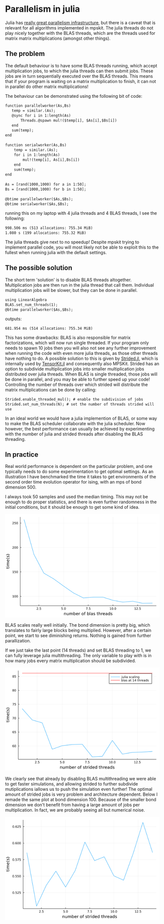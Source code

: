 # Parallelism in julia

Julia has [really great parallelism infrastructure](https://julialang.org/blog/2019/07/multithreading/), but there is a caveat that is relevant for all algorithms implemented in mpskit. The julia threads do not play nicely together with the BLAS threads, which are the threads used for matrix matrix multiplications (amongst other things).


## The problem

The default behaviour is to have some BLAS threads running, which accept multiplication jobs, to which the julia threads can then submit jobs. These jobs are in turn sequentially executed over the BLAS threads. This means that if your program is waiting on a matrix multiplication to finish, it can not in parallel do other matrix multiplications!

The behaviour can be demonstrated using the following bit of code:
```
function parallelworker(As,Bs)
   temp = similar.(As);
   @sync for i in 1:length(As)
       Threads.@spawn mul!($temp[i], $As[i],$Bs[i])
   end
   sum(temp);
end

function serialworker(As,Bs)
    temp = similar.(As);
    for i in 1:length(As)
        mul!(temp[i], As[i],Bs[i])
    end
    sum(temp);
end

As = [rand(1000,1000) for a in 1:50];
Bs = [rand(1000,1000) for b in 1:50];

@btime parallelworker($As,$Bs);
@btime serialworker($As,$Bs);
```

running this on my laptop with 4 julia threads and 4 BLAS threads, I see the following:
```
998.506 ms (513 allocations: 755.34 MiB)
1.080 s (199 allocations: 755.32 MiB)
```

The julia threads give next to no speedup! Despite mpskit trying to implement parallel code, you will most likely not be able to exploit this to the fullest when running julia with the default settings.

## The possible solution

The short term 'solution' is to disable BLAS threads altogether. Multiplication jobs are then run in the julia thread that call them. Individual multiplication jobs will be slower, but they can be done in parallel.
```
using LinearAlgebra
BLAS.set_num_threads(1);
@btime parallelworker($As,$Bs);
```
outputs:
```
681.954 ms (514 allocations: 755.34 MiB)
```

This has some drawbacks: BLAS is also responsible for matrix factorizations, which will now run single threaded. If your program only needs to spawn 10 jobs then you will also not see any further improvement when running the code with even more julia threads, as those other threads have nothing to do. A possible solution to this is given by [Strided.jl](https://github.com/Jutho/Strided.jl), which is internally used by [TensorKit.jl](https://github.com/Jutho/TensorKit.jl) and consequently also MPSKit. Strided has an option to subdivide multiplication jobs into smaller multiplication jobs distributed over julia threads. When BLAS is single threaded, those jobs will be done in parallel, and you may be able to further speed up your code! Controlling the number of threads over which strided will distribute the matrix multiplications can be done by calling:

```
Strided.enable_threaded_mul(); # enable the subdivision of jobs
Strided.set_num_threads(N); # set the number of threads strided will use
```

In an ideal world we would have a julia implemention of BLAS, or some way to make the BLAS scheduler collaborate with the julia scheduler. Now however, the best performance can usually be achieved by experimenting with the number of julia and strided threads after disabling the BLAS threading.

## In practice

Real world performance is dependent on the particular problem, and one typically needs to do some experimentation to get optimal settings. As an illustration I have benchmarked the time it takes to get environments of the second order time evolution operator for ising, with an mps of bond dimension 500.

I always took 50 samples and used the median timing. This may not be enough to do proper statistics, and there is even further randomness in the initial conditions, but it should be enough to get some kind of idea.

![](D_500_blas.png)

BLAS scales really well initially. The bond dimension is pretty big, which translates to fairly large blocks being multiplied. However, after a certain point, we start to see diminishing returns. Nothing is gained from further parallization.

If we just take the last point (14 threads) and set BLAS threading to 1, we can fully leverage julia multithreading. The only variable to play with is in how many jobs every matrix multiplication should be subdivided.

![](D_500_strided.png)

We clearly see that already by disabling BLAS multithreading we were able to get faster simulations, and allowing strided to further subdivide mutiplications iallows us to push the simulation even further! The optimal amount of strided jobs is very problem and architecture dependent. Below I remade the same plot at bond dimension 100. Because of the smaller bond dimension we don't benefit from having a large amount of jobs per multiplication. In fact, we are probably seeing all but numerical noise.

![](D_100_strided.png)
